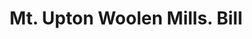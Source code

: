 ---
doi: 10.7916/D86Q389M
date_other: '1870'
date_other_textual: 1870-1879
form: printed ephemera
genre:
- Invoices
name:
- Mt. Upton Woolen Mills
object_in_context_url: https://biggert.cul.columbia.edu/items/view/ave_biggert_01191
subject_hierarchical_geographic:
- Rockwell's Mills, New York, United States
subject_name:
- Mt. Upton Woolen Mills
title: Mt. Upton Woolen Mills. Bill
sort_title: Mt. Upton Woolen Mills. Bill
call_number: ave_biggert_01191
coordinates:
- 42.44888888888889,-75.39
pid: ave_biggert_01191
identifiers: ave_biggert_01191
permalink: /biggert/ave_biggert_01191/
layout: iiif-image-page
---